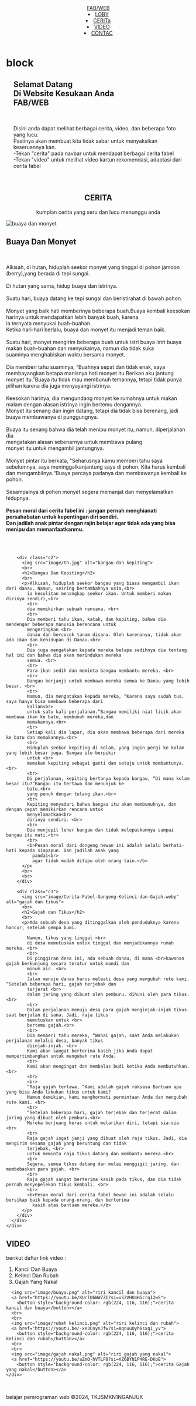 <!DOCTYPE html>
<html lang="en">

<head>
  <meta charset="UTF-8">
  <meta name="viewport" content="width=device-width, initial-scale=1">
  <title>FAB/WEB</title>
  <link rel="stylesheet" href="styles/style1.css">
  <style>
    .er {
      background-image: url(assets/image/ice.jpg);
      background-repeat: no-repeat;
      background-size: 300px;
      background-position-x: 750px;
      margin: 20px;
    }

    .lloby {
      background-color: white;
      color: black;
    }
  </style>
</head>

<body>
  <header>
    <nav>
      <div class="lloby">
        <a href="#">FAB/WEB</a>
        <li>
          <a href="#loby">LOBY</a>
        </li>
        <li>
          <a href="#cerita">CERITa</a>
        </li>
        <li>
          <a href="#video">VIDEO</a>
        </li>
        <li>
          <a href="contac.html">CONTAC</a>
        </li>
        </ul>
      </div>
      </div>
    </nav>
  </header>

  <div class="desain">
    <h1>block</h1>
  </div>

  <section id="loby">
    <div class="er">
      <h1>Selamat Datang <br>Di Website Kesukaan Anda <br><span>FAB/WEB</span></h1>
      <br>
      <p>Disini anda dapat melihat berbagai cerita, video, dan beberapa foto yang lucu.
        <br>Pastinya akan membuat kita tidak sabar untuk menyaksikan keseruannya kan.
        <br>-Tekan "cerita" pada navbar untuk mendapat berbagai cerita fabel
        <br>-Tekan "video" untuk melihat video kartun rekomendasi, adaptasi dari cerita fabel
      </p>
    </div>
    </div>
    </div>
    </div>
  </section>

  <br>

  <section id="cerita">
    <div class="cerita">
      <div class="a">
        <h1 style=" text-align: center;">CERITA</h1>
        <p style=" text-align: center;">kumplan cerita yang seru dan lucu menunggu anda</p>
        <div class="c1">
          <img src="image/Fabel-Cerita-Anak-Buaya-dan-Monyet.webp" alt="buaya dan monyet">
          <br>
          <h2>Buaya Dan Monyet</h2>
          <br>
          <p>Alkisah, di hutan, hiduplah seekor monyet yang tinggal di pohon jamoon (berry),yang berada di tepi
            sungai.<br>
            <br>
            Di hutan yang sama, hidup buaya dan istrinya.<br>
            <br>
            Suatu hari, buaya datang ke tepi sungai dan beristirahat di bawah pohon.<br>
            <br>
            Monyet yang baik hati memberinya beberapa buah.Buaya kembali keesokan harinya untuk mendapatkan lebih banyak
            buah, karena <br>
            ia ternyata menyukai buah-buahan.
            <br>
            Ketika hari-hari berlalu, buaya dan monyet itu menjadi teman baik.<br>
            <br>
            Suatu hari, monyet mengirim beberapa buah untuk istri buaya Istri buaya makan buah-buahan dan menyukainya,
            namun dia tidak suka <br>
            suaminya menghabiskan waktu bersama monyet.<br>
            <br>
            Dia memberi tahu suaminya, “Buahnya sepat dan tidak enak, saya membayangkan betapa manisnya hati monyet
            itu.Berikan aku jantung <br>
            monyet itu.”Buaya itu tidak mau membunuh temannya, tetapi tidak punya pilihan karena dia juga menyayangi
            istrinya.<br>
            <br>
            Keesokan harinya, dia mengundang monyet ke rumahnya untuk makan malam dengan alasan istrinya ingin bertemu
            dengannya.<br>
            Monyet itu senang dan ingin datang, tetapi dia tidak bisa berenang, jadi buaya membawanya di
            punggungnya.<br>
            <br>
            Buaya itu senang bahwa dia telah menipu monyet itu, namun, diperjalanan dia <br>mengatakan alasan sebenarnya
            untuk membawa pulang <br>
            monyet itu untuk mengambil jantungnya.<br>
            <br>
            Monyet pintar itu berkata, “Seharusnya kamu memberi tahu saya sebelumnya, saya meninggalkanjantung saya di
            pohon. Kita harus kembali <br>
            dan mengambilnya.“Buaya percaya padanya dan membawanya kembali ke pohon.<br>
            <br>
            Sesampainya di pohon monyet segera memanjat dan menyelamatkan hidupnya.<br>
            <br>
            <b>Pesan moral dari cerita fabel ini : jangan pernah menghianati persahabatan untuk kepentingan diri
              sendiri.<br>
              Dan jadilah anak pintar dengan rajin belajar agar tidak ada yang bisa menipu dan memanfaatkanmu.</b>
          </p>
          <br>
          <br>
        </div>

        <div class="c2">
          <img src="image/th.jpg" alt="bangau dan kepiting">
          <br>
          <h2>Bangau Dan Kepiting</h2>
          <br>
          <p>Alkisah, hiduplah seekor bangau yang biasa mengambil ikan dari danau. Namun, seiring bertambahnya usia,<br>
            ia kesulitan menangkap seekor ikan. Untuk memberi makan dirinya sendiri,<br>
            <br>
            dia memikirkan sebuah rencana. <br>
            <br>
            Dia memberi tahu ikan, katak, dan kepiting, bahwa dia mendengar beberapa manusia berencana untuk
            mengeringkan <br>
            danau dan bercocok tanam disana. Oleh karenanya, tidak akan ada ikan dan kehidupan di Danau.<br>
            <br>
            Dia juga mengatakan kepada mereka betapa sedihnya dia tentang hal ini dan bahwa dia akan merindukan mereka
            semua. <br>
            <br>
            Para ikan sedih dan meminta bangau membantu mereka. <br>
            <br>
            Bangau berjanji untuk membawa mereka semua ke Danau yang lebih besar. <br>
            <br>
            Namun, dia mengatakan kepada mereka, “Karena saya sudah tua, saya hanya bisa membawa beberapa dari
            kalian<br>
            untuk satu kali perjalanan.”Bangau memiliki niat licik akan membawa ikan ke batu, membunuh mereka,dan
            memakannya.<br>
            <br>
            Setiap kali dia lapar, dia akan membawa beberapa dari mereka ke batu dan memakannya.<br>
            <br>
            Hiduplah seekor kepiting di kolam, yang ingin pergi ke kolam yang lebih besar juga. Bangau itu berpikir
            untuk <br>
            memakan kepiting sebagai ganti dan setuju untuk membantunya. <br>
            <br>
            Di perjalanan, kepiting bertanya kepada bangau, “Di mana kolam besar itu?”Bangau itu tertawa dan menunjuk ke
            batu,<br>
            yang penuh dengan tulang ikan.<br>
            <br>
            Kepiting menyadari bahwa bangau itu akan membunuhnya, dan dengan cepat memikirkan rencana untuk
            menyelamatkan<br>
            dirinya sendiri. <br>
            <br>
            Dia menjepit leher bangau dan tidak melepaskannya sampai bangau itu mati.<br>
            <br>
            <b>Pesan moral dari dongeng hewan ini adalah selalu berhati-hati kepada siapapun. Dan jadilah anak yang
              pandai<br>
              agar tidak mudah ditipu oleh orang lain.</b>
          </p>
          <br>
          <br>
        </div>

        <div class="c3">
          <img src="image/Cerita-Fabel-Gongeng-Kelinci-dan-Gajah.webp" alt="gajah dan tikus">
          <br>
          <h2>Gajah dan Tikus</h2>
          <br>
          <p>Ada sebuah desa yang ditinggalkan oleh penduduknya karena hancur, setelah gempa bumi.

            Namun, tikus yang tinggal <br>
            di desa memutuskan untuk tinggal dan menjadikannya rumah mereka. <br>
            <br>
            Di pinggiran desa ini, ada sebuah danau, di mana <br>kawanan gajah berkunjung secara teratur untuk mandi dan
            minum air. <br>
            <br>
            Jalan menuju danau harus meleati desa yang mengubah rute kami. “Setelah beberapa hari, gajah terjebak dan
            terjerat <br>
            dalam jaring yang dibuat oleh pemburu. dihuni oleh para tikus. <br>
            <br>
            Dalam perjalanan menuju desa para gajah menginjak-injak tikus saat berjalan di sana. Jadi, raja tikus
            memutuskan untuk <br>
            bertemu gajah.<br>
            <br>
            Dia memberi tahu mereka, “Wahai gajah, saat Anda melakukan perjalanan melalui desa, banyak tikus
            diinjak-injak. <br>
            Kami akan sangat berterima kasih jika Anda dapat mempertimbangkan untuk mengubah rute Anda.
            <br>
            Kami akan mengingat dan membalas budi ketika Anda membutuhkan. <br>
            <br>
            <br>
            “Raja gajah tertawa, “Kami adalah gajah raksasa Bantuan apa yang bisa Anda lakukan tikus untuk kami?
            Namun demikian, kami menghormati permintaan Anda dan mengubah rute kami. <br>
            <br>
            “Setelah beberapa hari, gajah terjebak dan terjerat dalam jaring yang dibuat oleh pemburu.<br>
            Mereka berjuang keras untuk melarikan diri, tetapi sia-sia <br>
            <br>
            Raja gajah ingat janji yang dibuat oleh raja tikus. Jadi, dia mengirim sesama gajah yang beruntung dan tidak
            terjebak, <br>
            untuk meminta raja tikus datang dan membantu mereka.<br>
            <br>
            Segera, semua tikus datang dan mulai menggigit jaring, dan membebaskan para gajah. <br>
            <br>
            Raja gajah sangat berterima kasih pada tikus, dan dia tidak pernah menyepelekan tikus kembali. <br>
            <br>
            <b>Pesan moral dari cerita fabel hewan ini adalah selalu bersikap baik kepada orang-orang, dan berterima
              kasih atas bantuan mereka.</b>
          </p>
        </div>
      </div>
    </div>
  </section>

  <section id="video">
    <div class="b">
      <h1>VIDEO</h1>
      <p>berikut daftar link video :</p>
      <ol>
        <li>Kancil Dan Buaya</li>
        <li>Kelinci Dan Rubah</li>
        <li>Gajah Yang Nakal</li>
      </ol>

      <img src="image/buaya.png" alt="riri kancil dan buaya">
      <a href="https://youtu.be/KUrlU6WW7ZI?si=uS3VHU4H5crqI2wS">
        <button style="background-color: rgb(224, 116, 116);">cerita kancil dan buaya</button></a>
      <br>
      <br>
      <img src="image/rubah kelinci.png" alt="riri kelinci dan rubah">
      <a href="https://youtu.be/-xe3CnynJfw?si=AqnuuOyh6sxq1_yv">
        <button style="background-color: rgb(224, 116, 116);">cerita kelinci dan rubah</button></a>
      <br>
      <br>
      <img src="image/gajah nakal.png" alt="riri gajah yang nakal">
      <a href="https://youtu.be/aZmO-hVTLF0?si=XZ6BYN1P4RE-DKoE">
        <button style="background-color: rgb(224, 116, 116);">cerita Gajah yang nakal</button></a>
    </div>
  </section>
  <br>
  <footer>
    <p>belajar pemrograman web &#169;2024, TKJSMKN1NGANJUK</p>
  </footer>

  <script src="https://cdn.jsdelivr.net/npm/bootstrap@5.3.2/dist/js/bootstrap.bundle.min.js"></script>
</body>

</html>
